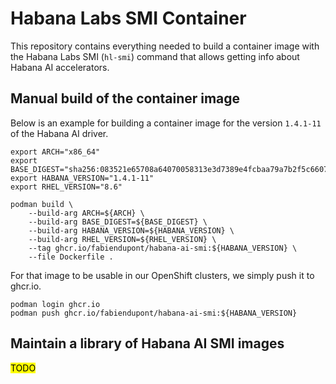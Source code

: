 # Habana Labs SMI Container

This repository contains everything needed to build a container image with the
Habana Labs SMI (`hl-smi`) command that allows getting info about Habana AI
accelerators.

## Manual build of the container image

Below is an example for building a container image for the version `1.4.1-11` of
the Habana AI driver.

```shell
export ARCH="x86_64"
export BASE_DIGEST="sha256:083521e65708a64070058313e3d7389e4fcbaa79a7b2f5c6607cc341dfef6f2c"
export HABANA_VERSION="1.4.1-11"
export RHEL_VERSION="8.6"
```

```shell
podman build \
    --build-arg ARCH=${ARCH} \
    --build-arg BASE_DIGEST=${BASE_DIGEST} \
    --build-arg HABANA_VERSION=${HABANA_VERSION} \
    --build-arg RHEL_VERSION=${RHEL_VERSION} \
    --tag ghcr.io/fabiendupont/habana-ai-smi:${HABANA_VERSION} \
    --file Dockerfile .
```

For that image to be usable in our OpenShift clusters, we simply push it to
ghcr.io.

```shell
podman login ghcr.io
podman push ghcr.io/fabiendupont/habana-ai-smi:${HABANA_VERSION}
```

## Maintain a library of Habana AI SMI images

<mark>TODO</mark>
